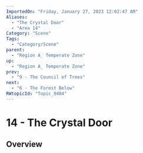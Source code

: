 ```yaml
---
ImportedOn: "Friday, January 27, 2023 12:02:47 AM"
Aliases:
  - "The Crystal Door"
  - "Area 14"
Category: "Scene"
Tags:
  - "Category/Scene"
parent:
  - "Region A_ Temperate Zone"
up:
  - "Region A_ Temperate Zone"
prev:
  - "9 - The Council of Trees"
next:
  - "6 - The Forest Below"
RWtopicId: "Topic_9484"
---
```

# 14 - The Crystal Door
## Overview
